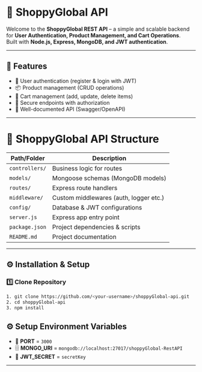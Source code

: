 # 🛒 ShoppyGlobal API

Welcome to the **ShoppyGlobal REST API** – a simple and scalable backend for **User Authentication, Product Management, and Cart Operations**.  
Built with **Node.js, Express, MongoDB, and JWT authentication**.

---

## 🚀 Features
- 👤 User authentication (register & login with JWT)
- 📦 Product management (CRUD operations)
- 🛒 Cart management (add, update, delete items)
- 🔐 Secure endpoints with authorization
- 📝 Well-documented API (Swagger/OpenAPI)

---

# 📂 ShoppyGlobal API Structure

| Path/Folder        | Description                           |
|---------------------|---------------------------------------|
| `controllers/`      | Business logic for routes             |
| `models/`           | Mongoose schemas (MongoDB models)     |
| `routes/`           | Express route handlers                |
| `middleware/`       | Custom middlewares (auth, logger etc.)|
| `config/`           | Database & JWT configurations         |
| `server.js`            | Express app entry point               |
| `package.json`      | Project dependencies & scripts        |
| `README.md`         | Project documentation                 |



---

## ⚙️ Installation & Setup

### 1️⃣ Clone Repository
```bash
1. git clone https://github.com/<your-username>/shoppyGlobal-api.git
2. cd shoppyGlobal-api
3. npm install
```
## ⚙️ Setup Environment Variables

- 🔌 **PORT** = `3000`  
- 🗄️ **MONGO_URI** = `mongodb://localhost:27017/shoppyGlobal-RestAPI`  
- 🔑 **JWT_SECRET** = `secretKey`

 ----
